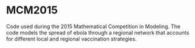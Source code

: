 # MCM2015
Code used during the 2015 Mathematical Competition in Modeling. The code models the spread of ebola through a regional network that accounts for different local and regional vaccination strategies.
